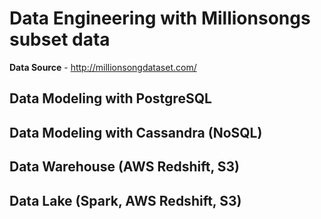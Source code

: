 # Data Engineering with Millionsongs subset data

**Data Source** - http://millionsongdataset.com/

## Data Modeling with PostgreSQL

## Data Modeling with Cassandra (NoSQL)

## Data Warehouse (AWS Redshift, S3)

## Data Lake (Spark, AWS Redshift, S3)
